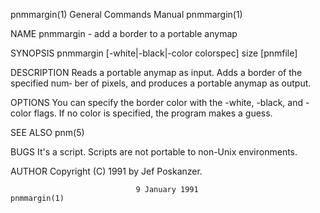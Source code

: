 pnmmargin(1)               General Commands Manual               pnmmargin(1)

NAME
       pnmmargin - add a border to a portable anymap

SYNOPSIS
       pnmmargin [-white|-black|-color colorspec] size [pnmfile]

DESCRIPTION
       Reads a portable anymap as input.  Adds a border of the specified num‐
       ber of pixels, and produces a portable anymap as output.

OPTIONS
       You can specify the border color with the -white, -black,  and  -color
       flags.  If no color is specified, the program makes a guess.

SEE ALSO
       pnm(5)

BUGS
       It's a script.  Scripts are not portable to non-Unix environments.

AUTHOR
       Copyright (C) 1991 by Jef Poskanzer.

                                9 January 1991                   pnmmargin(1)

